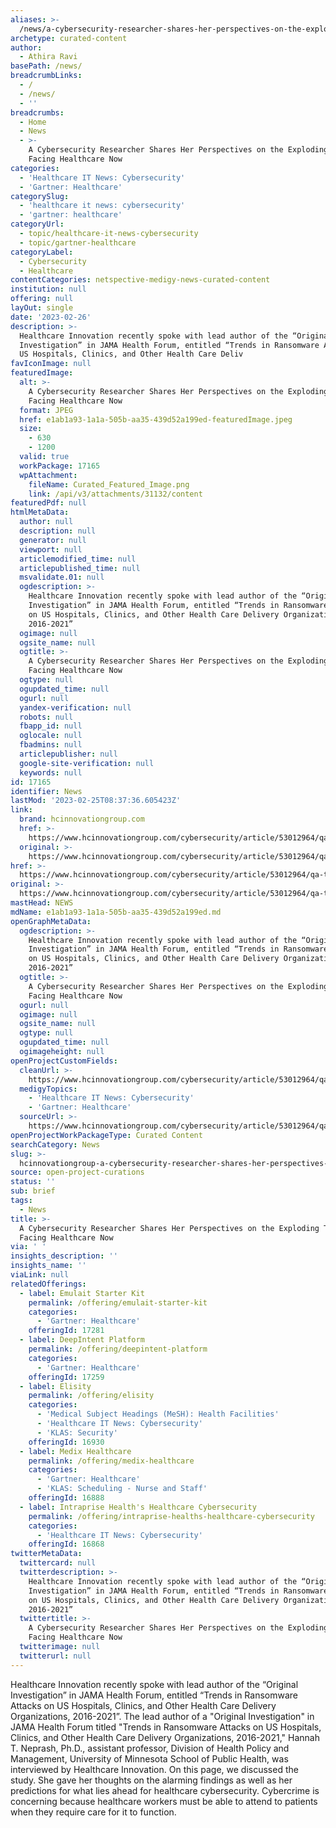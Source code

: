 ```yaml
---
aliases: >-
  /news/a-cybersecurity-researcher-shares-her-perspectives-on-the-exploding-threats-facing-healthcare-now
archetype: curated-content
author:
  - Athira Ravi
basePath: /news/
breadcrumbLinks:
  - /
  - /news/
  - ''
breadcrumbs:
  - Home
  - News
  - >-
    A Cybersecurity Researcher Shares Her Perspectives on the Exploding Threats
    Facing Healthcare Now
categories:
  - 'Healthcare IT News: Cybersecurity'
  - 'Gartner: Healthcare'
categorySlug:
  - 'healthcare it news: cybersecurity'
  - 'gartner: healthcare'
categoryUrl:
  - topic/healthcare-it-news-cybersecurity
  - topic/gartner-healthcare
categoryLabel:
  - Cybersecurity
  - Healthcare
contentCategories: netspective-medigy-news-curated-content
institution: null
offering: null
layOut: single
date: '2023-02-26'
description: >-
  Healthcare Innovation recently spoke with lead author of the “Original
  Investigation” in JAMA Health Forum, entitled “Trends in Ransomware Attacks on
  US Hospitals, Clinics, and Other Health Care Deliv
favIconImage: null
featuredImage:
  alt: >-
    A Cybersecurity Researcher Shares Her Perspectives on the Exploding Threats
    Facing Healthcare Now
  format: JPEG
  href: e1ab1a93-1a1a-505b-aa35-439d52a199ed-featuredImage.jpeg
  size:
    - 630
    - 1200
  valid: true
  workPackage: 17165
  wpAttachment:
    fileName: Curated_Featured_Image.png
    link: /api/v3/attachments/31132/content
featuredPdf: null
htmlMetaData:
  author: null
  description: null
  generator: null
  viewport: null
  articlemodified_time: null
  articlepublished_time: null
  msvalidate.01: null
  ogdescription: >-
    Healthcare Innovation recently spoke with lead author of the “Original
    Investigation” in JAMA Health Forum, entitled “Trends in Ransomware Attacks
    on US Hospitals, Clinics, and Other Health Care Delivery Organizations,
    2016-2021”
  ogimage: null
  ogsite_name: null
  ogtitle: >-
    A Cybersecurity Researcher Shares Her Perspectives on the Exploding Threats
    Facing Healthcare Now
  ogtype: null
  ogupdated_time: null
  ogurl: null
  yandex-verification: null
  robots: null
  fbapp_id: null
  oglocale: null
  fbadmins: null
  articlepublisher: null
  google-site-verification: null
  keywords: null
id: 17165
identifier: News
lastMod: '2023-02-25T08:37:36.605423Z'
link:
  brand: hcinnovationgroup.com
  href: >-
    https://www.hcinnovationgroup.com/cybersecurity/article/53012964/qa-trends-in-ransomware
  original: >-
    https://www.hcinnovationgroup.com/cybersecurity/article/53012964/qa-trends-in-ransomware
href: >-
  https://www.hcinnovationgroup.com/cybersecurity/article/53012964/qa-trends-in-ransomware
original: >-
  https://www.hcinnovationgroup.com/cybersecurity/article/53012964/qa-trends-in-ransomware
mastHead: NEWS
mdName: e1ab1a93-1a1a-505b-aa35-439d52a199ed.md
openGraphMetaData:
  ogdescription: >-
    Healthcare Innovation recently spoke with lead author of the “Original
    Investigation” in JAMA Health Forum, entitled “Trends in Ransomware Attacks
    on US Hospitals, Clinics, and Other Health Care Delivery Organizations,
    2016-2021”
  ogtitle: >-
    A Cybersecurity Researcher Shares Her Perspectives on the Exploding Threats
    Facing Healthcare Now
  ogurl: null
  ogimage: null
  ogsite_name: null
  ogtype: null
  ogupdated_time: null
  ogimageheight: null
openProjectCustomFields:
  cleanUrl: >-
    https://www.hcinnovationgroup.com/cybersecurity/article/53012964/qa-trends-in-ransomware
  medigyTopics:
    - 'Healthcare IT News: Cybersecurity'
    - 'Gartner: Healthcare'
  sourceUrl: >-
    https://www.hcinnovationgroup.com/cybersecurity/article/53012964/qa-trends-in-ransomware
openProjectWorkPackageType: Curated Content
searchCategory: News
slug: >-
  hcinnovationgroup-a-cybersecurity-researcher-shares-her-perspectives-on-the-exploding-threats-facing-healthcare-now
source: open-project-curations
status: ''
sub: brief
tags:
  - News
title: >-
  A Cybersecurity Researcher Shares Her Perspectives on the Exploding Threats
  Facing Healthcare Now
via: ' '
insights_description: ''
insights_name: ''
viaLink: null
relatedOfferings:
  - label: Emulait Starter Kit
    permalink: /offering/emulait-starter-kit
    categories:
      - 'Gartner: Healthcare'
    offeringId: 17281
  - label: DeepIntent Platform
    permalink: /offering/deepintent-platform
    categories:
      - 'Gartner: Healthcare'
    offeringId: 17259
  - label: Elisity
    permalink: /offering/elisity
    categories:
      - 'Medical Subject Headings (MeSH): Health Facilities'
      - 'Healthcare IT News: Cybersecurity'
      - 'KLAS: Security'
    offeringId: 16930
  - label: Medix Healthcare
    permalink: /offering/medix-healthcare
    categories:
      - 'Gartner: Healthcare'
      - 'KLAS: Scheduling - Nurse and Staff'
    offeringId: 16888
  - label: Intraprise Health's Healthcare Cybersecurity
    permalink: /offering/intraprise-healths-healthcare-cybersecurity
    categories:
      - 'Healthcare IT News: Cybersecurity'
    offeringId: 16868
twitterMetaData:
  twittercard: null
  twitterdescription: >-
    Healthcare Innovation recently spoke with lead author of the “Original
    Investigation” in JAMA Health Forum, entitled “Trends in Ransomware Attacks
    on US Hospitals, Clinics, and Other Health Care Delivery Organizations,
    2016-2021”
  twittertitle: >-
    A Cybersecurity Researcher Shares Her Perspectives on the Exploding Threats
    Facing Healthcare Now
  twitterimage: null
  twitterurl: null
---
```

<p>Healthcare Innovation recently spoke with lead author of the “Original Investigation” in JAMA Health Forum, entitled “Trends in Ransomware Attacks on US Hospitals, Clinics, and Other Health Care Delivery Organizations, 2016-2021”. The lead author of a "Original Investigation" in JAMA Health Forum titled "Trends in Ransomware Attacks on US Hospitals, Clinics, and Other Health Care Delivery Organizations, 2016-2021," Hannah T. Neprash, Ph.D., assistant professor, Division of Health Policy and Management, University of Minnesota School of Public Health, was interviewed by Healthcare Innovation. On this page, we discussed the study. She gave her thoughts on the alarming findings as well as her predictions for what lies ahead for healthcare cybersecurity. Cybercrime is concerning because healthcare workers must be able to attend to patients when they require care for it to function.</p>